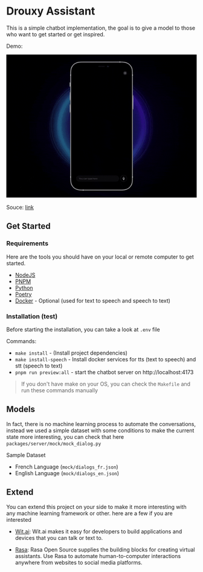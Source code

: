 # Drouxy Assistant

This is a simple chatbot implementation, the goal is to give a model to those who want to get started or get inspired.

Demo:

![Demo](mock/ezgif-1-f3f8ddf8b7.gif)

Souce: [link](https://dribbble.com/shots/14782390-Meet-Chatbot-Elwa-powered-by-ui42)

## Get Started


### **Requirements**
Here are the tools you should have on your local or remote computer to get started.
- [NodeJS](https://nodejs.org)
- [PNPM](https://pnpm.io/)
- [Python](https://www.python.org/)
- [Poetry](https://python-poetry.org/)
- [Docker](https://www.docker.com/) - Optional (used for text to speech and speech to text) 

### **Installation** (test)

Before starting the installation, you can take a look at `.env` file

Commands: 

- `make install` - (Install project dependencies)
- `make install-speech` - Install docker services for tts (text to speech) and stt (speech to text)
- `pnpm run preview:all` - start the chatbot server on http://localhost:4173


> If you don't have make on your OS, you can check the `Makefile` and run these commands manually



## Models

In fact, there is no machine learning process to automate the conversations, instead we used a simple dataset with some conditions to make the current state more interesting, you can check that here `packages/server/mock/mock_dialog.py`

Sample Dataset
- French Language (`mock/dialogs_fr.json`)
- English Language (`mock/dialogs_en.json`)

## Extend

You can extend this project on your side to make it more interesting with any machine learning framework or other. here are a few if you are interested

- [Wit.ai](https://wit.ai/): Wit.ai makes it easy for developers to build applications and devices that you can talk or text to.

- [Rasa](https://rasa.com/open-source/): Rasa Open Source supplies the building blocks for creating virtual assistants. Use Rasa to automate human-to-computer interactions anywhere from websites to social media platforms.
